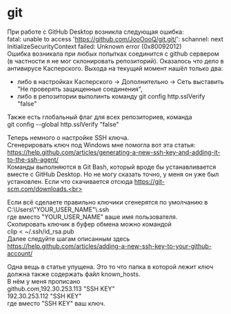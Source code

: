 # git

При работе с GitHub Desktop возникла следующая ошибка:<br>
fatal: unable to access 'https://github.com/JooOooQ/git.git/': schannel: next InitializeSecurityContext failed: Unknown error (0x80092012)<br>
Ошибка возникала при любых попытках соединится с github сервером (в частности я не мог склонировать репозиторий).
Оказалось что дело в антивирусе Касперского. Выхода на текущий момент нашёл только два:
- либо в настройках Касперского -> Дополнительно -> Сеть выставить "Не проверять защищенные соединения",
- либо в репозитории выполинть команду git config http.sslVerify "false"

Также есть глобальный флаг для всех репозиториев, команда<br>
git config --global http.sslVerify "false"<br>

Теперь немного о настройке SSH ключа.<br>
Сгенерировать ключ под Windows мне помогла вот эта статья:<br>
https://help.github.com/articles/generating-a-new-ssh-key-and-adding-it-to-the-ssh-agent/<br>
Команды выполняются в Git Bash, который вроде бы устанавливается вместе с GitHub Desktop. Но не могу сказать точно, у меня он уже был установлен. Если что скачивается отсюда https://git-scm.com/downloads.<br>

Если всё сделаете правильно ключики сгенерятся по умолчанию в<br>
C:\\Users\\"YOUR_USER_NAME"\\.ssh<br>
где вместо "YOUR_USER_NAME" ваше имя пользователя.<br>
Скопировать ключик в буфер обмена можно командой<br>
clip < ~/.ssh/id_rsa.pub<br>
Далее следуйте шагам описанным здесь<br>
https://help.github.com/articles/adding-a-new-ssh-key-to-your-github-account/<br>

Одна вещь в статье упущена. Это то что папка в которой лежит ключ должна также содержать файл known_hosts.<br>
В нём у меня прописано<br>
github.com,192.30.253.113 "SSH KEY"<br>
192.30.253.112 "SSH KEY"<br>
где вместо "SSH KEY" ваш ключ.


